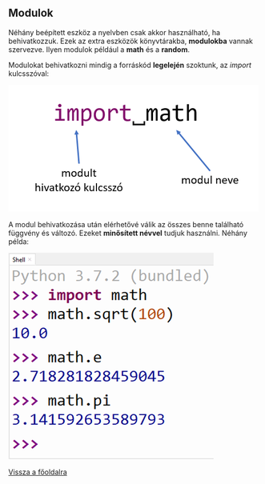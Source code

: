 ## Modulok

Néhány beépített eszköz a nyelvben csak akkor használható, ha behivatkozzuk. Ezek az extra eszközök könyvtárakba, **modulokba** vannak szervezve. Ilyen modulok például a **math** és a **random**.

Modulokat behivatkozni mindig a forráskód **legelején** szoktunk, az *import* kulcsszóval:

![modulok behivatkozása](modulok_behivatkozasa.png "modulok behivatkozása")

A modul behivatkozása után elérhetővé válik az összes benne található függvény és változó. Ezeket **minősített névvel** tudjuk használni. Néhány példa:

![modul példák](modulok_pelda.png "modul példák")

[Vissza a főoldalra](../README.md)